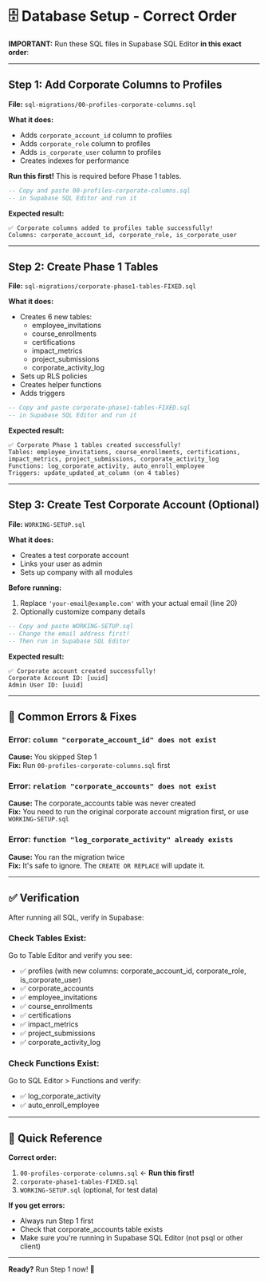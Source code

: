 # 🗄️ Database Setup - Correct Order

**IMPORTANT:** Run these SQL files in Supabase SQL Editor **in this exact order**:

---

## Step 1: Add Corporate Columns to Profiles

**File:** `sql-migrations/00-profiles-corporate-columns.sql`

**What it does:**

- Adds `corporate_account_id` column to profiles
- Adds `corporate_role` column to profiles
- Adds `is_corporate_user` column to profiles
- Creates indexes for performance

**Run this first!** This is required before Phase 1 tables.

```sql
-- Copy and paste 00-profiles-corporate-columns.sql
-- in Supabase SQL Editor and run it
```

**Expected result:**

```
✅ Corporate columns added to profiles table successfully!
Columns: corporate_account_id, corporate_role, is_corporate_user
```

---

## Step 2: Create Phase 1 Tables

**File:** `sql-migrations/corporate-phase1-tables-FIXED.sql`

**What it does:**

- Creates 6 new tables:
  - employee_invitations
  - course_enrollments
  - certifications
  - impact_metrics
  - project_submissions
  - corporate_activity_log
- Sets up RLS policies
- Creates helper functions
- Adds triggers

```sql
-- Copy and paste corporate-phase1-tables-FIXED.sql
-- in Supabase SQL Editor and run it
```

**Expected result:**

```
✅ Corporate Phase 1 tables created successfully!
Tables: employee_invitations, course_enrollments, certifications, impact_metrics, project_submissions, corporate_activity_log
Functions: log_corporate_activity, auto_enroll_employee
Triggers: update_updated_at_column (on 4 tables)
```

---

## Step 3: Create Test Corporate Account (Optional)

**File:** `WORKING-SETUP.sql`

**What it does:**

- Creates a test corporate account
- Links your user as admin
- Sets up company with all modules

**Before running:**

1. Replace `'your-email@example.com'` with your actual email (line 20)
2. Optionally customize company details

```sql
-- Copy and paste WORKING-SETUP.sql
-- Change the email address first!
-- Then run in Supabase SQL Editor
```

**Expected result:**

```
✅ Corporate account created successfully!
Corporate Account ID: [uuid]
Admin User ID: [uuid]
```

---

## 🚨 Common Errors & Fixes

### Error: `column "corporate_account_id" does not exist`

**Cause:** You skipped Step 1  
**Fix:** Run `00-profiles-corporate-columns.sql` first

### Error: `relation "corporate_accounts" does not exist`

**Cause:** The corporate_accounts table was never created  
**Fix:** You need to run the original corporate account migration first, or use `WORKING-SETUP.sql`

### Error: `function "log_corporate_activity" already exists`

**Cause:** You ran the migration twice  
**Fix:** It's safe to ignore. The `CREATE OR REPLACE` will update it.

---

## ✅ Verification

After running all SQL, verify in Supabase:

### Check Tables Exist:

Go to Table Editor and verify you see:

- ✅ profiles (with new columns: corporate_account_id, corporate_role, is_corporate_user)
- ✅ corporate_accounts
- ✅ employee_invitations
- ✅ course_enrollments
- ✅ certifications
- ✅ impact_metrics
- ✅ project_submissions
- ✅ corporate_activity_log

### Check Functions Exist:

Go to SQL Editor > Functions and verify:

- ✅ log_corporate_activity
- ✅ auto_enroll_employee

---

## 🎯 Quick Reference

**Correct order:**

1. `00-profiles-corporate-columns.sql` ← **Run this first!**
2. `corporate-phase1-tables-FIXED.sql`
3. `WORKING-SETUP.sql` (optional, for test data)

**If you get errors:**

- Always run Step 1 first
- Check that corporate_accounts table exists
- Make sure you're running in Supabase SQL Editor (not psql or other client)

---

**Ready?** Run Step 1 now! 🚀
